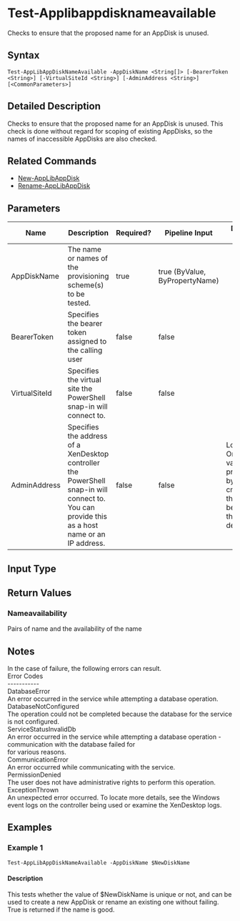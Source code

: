 ﻿
# Test-Applibappdisknameavailable
Checks to ensure that the proposed name for an AppDisk is unused.
## Syntax
```
Test-AppLibAppDiskNameAvailable -AppDiskName <String[]> [-BearerToken <String>] [-VirtualSiteId <String>] [-AdminAddress <String>] [<CommonParameters>]
```
## Detailed Description
Checks to ensure that the proposed name for an AppDisk is unused. This check is done without regard for scoping of existing AppDisks, so the names of inaccessible AppDisks are also checked.


## Related Commands

* [New-AppLibAppDisk](./New-AppLibAppDisk/)
* [Rename-AppLibAppDisk](./Rename-AppLibAppDisk/)
## Parameters
| Name   | Description | Required? | Pipeline Input | Default Value |
| --- | --- | --- | --- | --- |
| AppDiskName | The name or names of the provisioning scheme(s) to be tested. | true | true (ByValue, ByPropertyName) |  |
| BearerToken | Specifies the bearer token assigned to the calling user | false | false |  |
| VirtualSiteId | Specifies the virtual site the PowerShell snap-in will connect to. | false | false |  |
| AdminAddress | Specifies the address of a XenDesktop controller the PowerShell snap-in will connect to. You can provide this as a host name or an IP address. | false | false | Localhost. Once a value is provided by any cmdlet, this value becomes the default. |

## Input Type

### 

## Return Values

### Nameavailability
Pairs of name and the availability of the name
## Notes
In the case of failure, the following errors can result.<br>    Error Codes<br>    -----------<br>    DatabaseError<br>    An error occurred in the service while attempting a database operation.<br>    DatabaseNotConfigured<br>    The operation could not be completed because the database for the service is not configured.<br>    ServiceStatusInvalidDb<br>    An error occurred in the service while attempting a database operation - communication with the database failed for<br>    for various reasons.<br>    CommunicationError<br>    An error occurred while communicating with the service.<br>    PermissionDenied<br>    The user does not have administrative rights to perform this operation.<br>    ExceptionThrown<br>    An unexpected error occurred.  To locate more details, see the Windows event logs on the controller being used or examine the XenDesktop logs.
## Examples

### Example 1
```
Test-AppLibAppDiskNameAvailable -AppDiskName $NewDiskName
```
#### Description
This tests whether the value of \$NewDiskName is unique or not, and can be used to create a new AppDisk or rename an existing one without failing. True is returned if the name is good.
